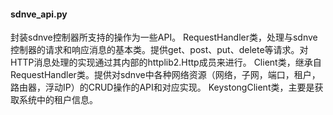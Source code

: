 #### sdnve_api.py
封装sdnve控制器所支持的操作为一些API。
RequestHandler类，处理与sdnve控制器的请求和响应消息的基本类。提供get、post、put、delete等请求。对HTTP消息处理的实现通过其内部的httplib2.Http成员来进行。
Client类，继承自RequestHandler类。提供对sdnve中各种网络资源（网络，子网，端口，租户，路由器，浮动IP）的CRUD操作的API和对应实现。
KeystongClient类，主要是获取系统中的租户信息。
